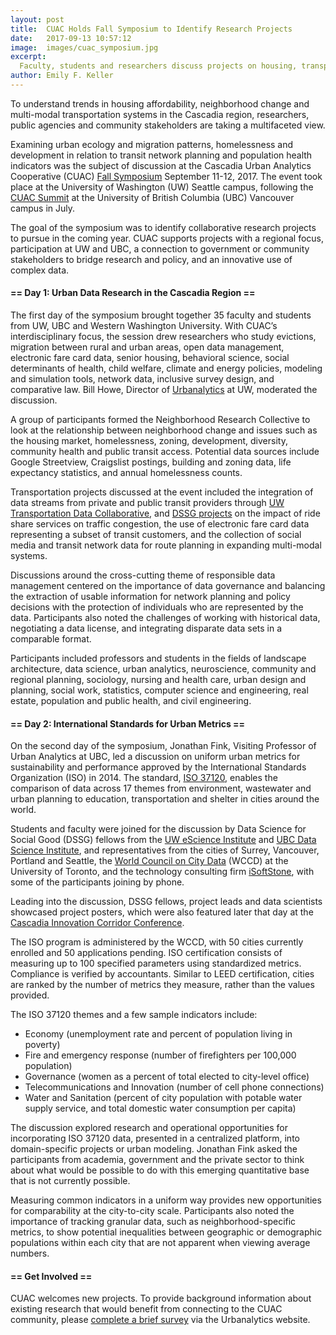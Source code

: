 ```yaml
---
layout: post
title:  CUAC Holds Fall Symposium to Identify Research Projects
date:   2017-09-13 10:57:12
image:  images/cuac_symposium.jpg
excerpt:
  Faculty, students and researchers discuss projects on housing, transportation and neighborhood change at the CUAC Fall Symposium.
author: Emily F. Keller
---
```


To understand trends in housing affordability, neighborhood change and multi-modal transportation systems in the Cascadia region, researchers, public agencies and community stakeholders are taking a multifaceted view. 

Examining urban ecology and migration patterns, homelessness and development in relation to transit network planning and population health indicators was the subject of discussion at the Cascadia Urban Analytics Cooperative (CUAC) [Fall Symposium]([http://cascadiadata.org/news/2017/09/01/fall-symposium-information.html]) September 11-12, 2017. The event took place at the University of Washington (UW) Seattle campus, following the [CUAC Summit]([http://cascadiadata.org/news/2017/07/30/cuac-summit.html]) at the University of British Columbia (UBC) Vancouver campus in July. 

The goal of the symposium was to identify collaborative research projects to pursue in the coming year. CUAC supports projects with a regional focus, participation at UW and UBC, a connection to government or community stakeholders to bridge research and policy, and an innovative use of complex data. 

#### == Day 1: Urban Data Research in the Cascadia Region ==

The first day of the symposium brought together 35 faculty and students from UW, UBC and Western Washington University. With CUAC’s interdisciplinary focus, the session drew researchers who study evictions, migration between rural and urban areas, open data management, electronic fare card data, senior housing, behavioral science, social determinants of health, child welfare, climate and energy policies, modeling and simulation tools, network data, inclusive survey design, and comparative law. Bill Howe, Director of [Urbanalytics](http://urbanalytics.uw.edu/) at UW, moderated the discussion.

A group of participants formed the Neighborhood Research Collective to look at the relationship between neighborhood change and issues such as the housing market, homelessness, zoning, development, diversity, community health and public transit access. Potential data sources include Google Streetview, Craigslist postings, building and zoning data, life expectancy statistics, and annual homelessness counts.

Transportation projects discussed at the event included the integration of data streams from private and public transit providers through [UW Transportation Data Collaborative]([https://www.uwtdc.org/]), and [DSSG projects]([https://news.microsoft.com/features/students-create-something-really-incredible-broader-aim-help-two-cross-border-cities-thrive-together/]) on the impact of ride share services on traffic congestion, the use of electronic fare card data representing a subset of transit customers, and the collection of social media and transit network data for route planning in expanding multi-modal systems.

Discussions around the cross-cutting theme of responsible data management centered on the importance of data governance and balancing the extraction of usable information for network planning and policy decisions with the protection of individuals who are represented by the data. Participants also noted the challenges of working with historical data, negotiating a data license, and integrating disparate data sets in a comparable format.

Participants included professors and students in the fields of landscape architecture, data science, urban analytics, neuroscience, community and regional planning, sociology, nursing and health care, urban design and planning, social work, statistics, computer science and engineering, real estate, population and public health, and civil engineering. 

#### == Day 2: International Standards for Urban Metrics ==

On the second day of the symposium, Jonathan Fink, Visiting Professor of Urban Analytics at UBC, led a discussion on uniform urban metrics for sustainability and performance approved by the International Standards Organization (ISO) in 2014. The standard, [ISO 37120](https://www.iso.org/standard/62436.html), enables the comparison of data across 17 themes from environment, wastewater and urban planning to education, transportation and shelter in cities around the world.

Students and faculty were joined for the discussion by Data Science for Social Good (DSSG) fellows from the [UW eScience Institute](escience.washington.edu) and [UBC Data Science Institute](https://dsi.ubc.ca/), and representatives from the cities of Surrey, Vancouver, Portland and Seattle, the [World Council on City Data]([http://www.dataforcities.org/]) (WCCD) at the University of Toronto, and the technology consulting firm [iSoftStone](http://isoftstoneinc.com/]), with some of the participants joining by phone.

Leading into the discussion, DSSG fellows, project leads and data scientists showcased project posters, which were also featured later that day at the [Cascadia Innovation Corridor Conference](https://dsi.ubc.ca/news/ubc-dssg-cicc-2017).

The ISO program is administered by the WCCD, with 50 cities currently enrolled and 50 applications pending. ISO certification consists of measuring up to 100 specified parameters using standardized metrics. Compliance is verified by accountants. Similar to LEED certification, cities are ranked by the number of metrics they measure, rather than the values provided.

The ISO 37120 themes and a few sample indicators include:
* Economy (unemployment rate and percent of population living in poverty)
* Fire and emergency response (number of firefighters per 100,000 population)
* Governance (women as a percent of total elected to city-level office)
* Telecommunications and Innovation (number of cell phone connections)
* Water and Sanitation (percent of city population with potable water supply service, and total domestic water consumption per capita)

The discussion explored research and operational opportunities for incorporating ISO 37120 data, presented in a centralized platform, into domain-specific projects or urban modeling. Jonathan Fink asked the participants from academia, government and the private sector to think about what would be possible to do with this emerging quantitative base that is not currently possible. 

Measuring common indicators in a uniform way provides new opportunities for comparability at the city-to-city scale. Participants also noted the importance of tracking granular data, such as neighborhood-specific metrics, to show potential inequalities between geographic or demographic populations within each city that are not apparent when viewing average numbers. 

#### == Get Involved ==

CUAC welcomes new projects. To provide background information about existing research that would benefit from connecting to the CUAC community, please [complete a brief survey](http://urbanalytics.uw.edu/#about) via the Urbanalytics website. 



